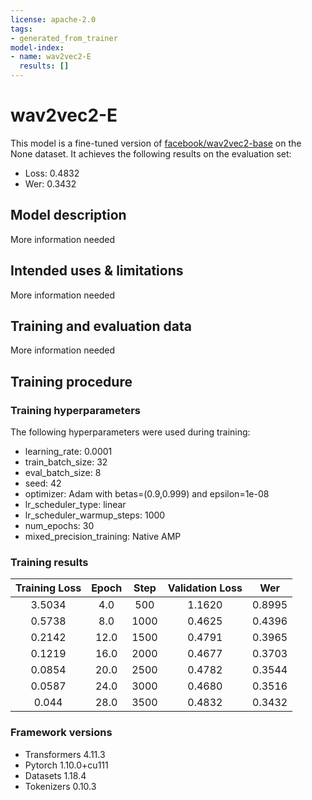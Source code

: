 ```yaml
---
license: apache-2.0
tags:
- generated_from_trainer
model-index:
- name: wav2vec2-E
  results: []
---
```


<!-- This model card has been generated automatically according to the information the Trainer had access to. You
should probably proofread and complete it, then remove this comment. -->

# wav2vec2-E

This model is a fine-tuned version of [facebook/wav2vec2-base](https://huggingface.co/facebook/wav2vec2-base) on the None dataset.
It achieves the following results on the evaluation set:
- Loss: 0.4832
- Wer: 0.3432

## Model description

More information needed

## Intended uses & limitations

More information needed

## Training and evaluation data

More information needed

## Training procedure

### Training hyperparameters

The following hyperparameters were used during training:
- learning_rate: 0.0001
- train_batch_size: 32
- eval_batch_size: 8
- seed: 42
- optimizer: Adam with betas=(0.9,0.999) and epsilon=1e-08
- lr_scheduler_type: linear
- lr_scheduler_warmup_steps: 1000
- num_epochs: 30
- mixed_precision_training: Native AMP

### Training results

| Training Loss | Epoch | Step | Validation Loss | Wer    |
|:-------------:|:-----:|:----:|:---------------:|:------:|
| 3.5034        | 4.0   | 500  | 1.1620          | 0.8995 |
| 0.5738        | 8.0   | 1000 | 0.4625          | 0.4396 |
| 0.2142        | 12.0  | 1500 | 0.4791          | 0.3965 |
| 0.1219        | 16.0  | 2000 | 0.4677          | 0.3703 |
| 0.0854        | 20.0  | 2500 | 0.4782          | 0.3544 |
| 0.0587        | 24.0  | 3000 | 0.4680          | 0.3516 |
| 0.044         | 28.0  | 3500 | 0.4832          | 0.3432 |


### Framework versions

- Transformers 4.11.3
- Pytorch 1.10.0+cu111
- Datasets 1.18.4
- Tokenizers 0.10.3
